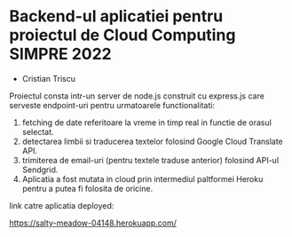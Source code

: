 # Backend-ul aplicatiei pentru proiectul de Cloud Computing SIMPRE 2022
- Cristian Triscu

Proiectul consta intr-un server de node.js construit cu express.js care serveste endpoint-uri pentru urmatoarele functionalitati:

1. fetching de date referitoare la vreme in timp real in functie de orasul selectat.
2. detectarea limbii si traducerea textelor folosind Google Cloud Translate API.
3. trimiterea de email-uri (pentru textele traduse anterior) folosind API-ul Sendgrid.
4. Aplicatia a fost mutata in cloud prin intermediul paltformei Heroku pentru a putea fi folosita de oricine.

link catre aplicatia deployed: 

https://salty-meadow-04148.herokuapp.com/